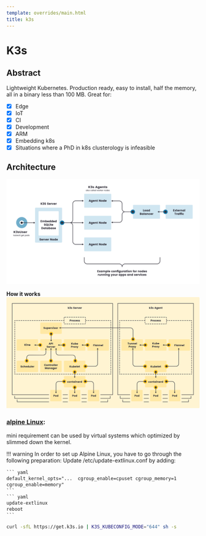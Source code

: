 ```yaml
---
template: overrides/main.html
title: k3s
---
```


# K3s

## Abstract

Lightweight Kubernetes. Production ready, easy to install, half the memory, all in a binary less than 100 MB.
Great for:

- [x] Edge
- [x] IoT
- [x] CI
- [x] Development
- [x] ARM
- [x] Embedding k8s
- [x] Situations where a PhD in k8s clusterology is infeasible

## Architecture

[![K3s-architecture-single-server](../../assets/images/K3s-architecture-single-server.png)](../../assets/images/K3s-architecture-single-server.png "K3s-architecture-single-server")

 __How it works__
 [![K3s-how-it-works](../../assets/images/K3s-how-it-works.png)](../../assets/images/K3s-how-it-works.png "K3s-how-it-works")

### [__<ins>alpine Linux</ins>__](https://alpinelinux.org/downloads/):

mini requirement can be used by virtual systems which optimized by slimmed down the kernel.

!!! warning
	In order to set up Alpine Linux, you have to go through the following preparation:
	Update /etc/update-extlinux.conf by adding:

	``` yaml
	default_kernel_opts="...  cgroup_enable=cpuset cgroup_memory=1 cgroup_enable=memory"
	```
	``` yaml
	update-extlinux
	reboot
	```

``` bash
curl -sfL https://get.k3s.io | K3S_KUBECONFIG_MODE="644" sh -s
```
